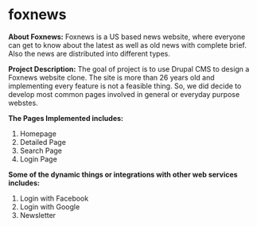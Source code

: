 # foxnews
**About Foxnews:** Foxnews is a US based news website, where everyone can get to know about the latest as well as old news with complete brief. Also the news are distributed into different types.

**Project Description:** The goal of project is to use Drupal CMS to design a Foxnews website clone. The site is more than 26 years old and implementing every feature is not a feasible thing. So, we did decide to develop most common pages involved in general or everyday purpose webstes.

**The Pages Implemented includes:**

1) Homepage
2) Detailed Page
3) Search Page
4) Login Page

**Some of the dynamic things or integrations with other web services includes:**

1) Login with Facebook
2) Login with Google
3) Newsletter
